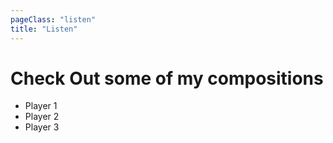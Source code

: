 ```yaml
---
pageClass: "listen"
title: "Listen"
---
```


# Check Out some of my compositions

- Player 1
- Player 2
- Player 3
